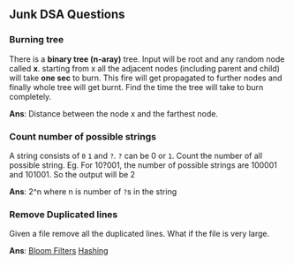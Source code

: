 ## Junk DSA Questions

### Burning tree

There is a **binary tree (n-aray)** tree. Input will be root and any random node called **x**. 
starting from x all the adjacent nodes (including parent and child) will take **one sec** to burn. This fire will get propagated to further nodes and finally whole tree will get burnt. 
Find the time the tree will take to burn completely.

**Ans**: Distance between the node x and the farthest node.

### Count number of possible strings

A string consists of `0` `1` and `?`. `?` can be 0 or `1`. Count the number of all possible string.
Eg. For 10?001, the number of possible strings are 100001 and 101001. So the output will be 2

**Ans**: 2^n where n is number of `?`s in the string

### Remove Duplicated lines

Given a file remove all the duplicated lines. What if the file is very large.

**Ans**: [Bloom Filters](https://stackoverflow.com/questions/3751969/fastest-way-to-remove-duplicate-lines-in-very-large-txt-files)
         [Hashing](https://stackoverflow.com/questions/2467353/memory-efficient-way-to-remove-duplicate-lines-in-a-text-file-using-c)

